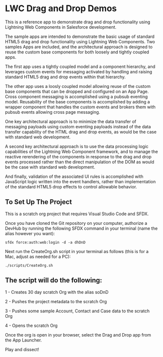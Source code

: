 # LWC Drag and Drop Demos

This is a reference app to demonstrate drag and drop functionality using Lightning Web Components in Salesforce development. 

The sample apps are intended to demonstrate the basic usage of standard HTML5 drag and drop functionality using Lightning Web Components. Two samples Apps are included, and the architectural approach is designed to reuse the custom base components for both loosely and tightly coupled apps. 

The first app uses a tightly coupled model and a component hierarchy, and leverages custom events for messaging activated by handling and raising standard HTML5 drag and drop events within that hierarchy.    

The other app uses a loosly coupled model allowing reuse of the custom base components that can be dropped and configured on an App Page. Cross component messaging is accomplished using a pubsub eventing model. Reusability of the base components is accomplished by adding a wrapper component that handles the custom events and brokers them with pubsub events allowing cross page messaging.

One key architectural approach is to minimize the data transfer of messaging payloads using custom eventing payloads instead of the data transfer capability of the HTML drag and drop events, as would be the case with standard web development. 

A second key architectural approach is to use the data processing logic capabilities of the Lightning Web Component framework, and to manage the reactive rerendering of the components in response to the drag and drop events processed rather than the direct manipulation of the DOM as would be the case with standard web development.

And finally, validation of the associated UI rules is accomplished with JavaScript logic written into the event handlers, rather than implementation of the standard HTML5 drop effects to control allowable behavior. 

## To Set Up The Project

This is a scratch org project that requires Visual Studio Code and SFDX. 

Once you have cloned the Git repository on your computer, authorize a DevHub by running the following SFDX command in your terminal (name the alias however you want): 

    sfdx force:auth:web:login -d -a dhDnD

Next run the CreateOrg.sh script in your terminal as follows (this is for a Mac, adjust as needed for a PC):

    ./scripts/CreateOrg.sh

## The script will do the following:

1 - Creates 30 day scratch Org with the alias soDnD

2 - Pushes the project metadata to the scratch Org

3 - Pushes some sample Account, Contact and Case data to the scratch Org

4 - Opens the scratch Org

Once the org is open in your browser, select the Drag and Drop app from the App Launcher.

Play and dissect!
